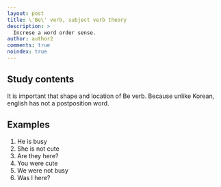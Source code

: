```yaml
---
layout: post
title: \'Be\' verb, subject verb theory
description: >
  Increse a word order sense.
author: author2
comments: true
noindex: true
---
```


## Study contents
It is important that shape and location of Be verb.
Because unlike Korean, english has not a postposition word.

## Examples
1. He is busy
2. She is not cute
3. Are they here?
4. You were cute 
5. We were not busy
6. Was I here?
